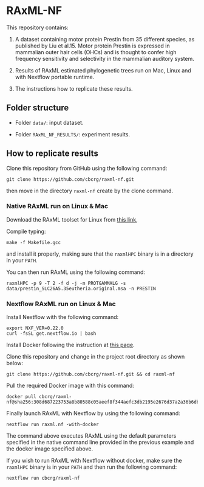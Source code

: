 # RAxML-NF

This repository contains: 

1) A dataset containing motor protein Prestin from 35 different species, as published by Liu et al.15. Motor protein Prestin is expressed in mammalian outer hair cells (OHCs) and is thought to confer high frequency sensitivity and selectivity in the mammalian auditory system.

2) Results of RAxML estimated phylogenetic trees run on Mac, Linux and with Nextflow portable runtime. 

3) The instructions how to replicate these results.


## Folder structure

* Folder `data/`: input dataset. 

* Folder `RAxML_NF_RESULTS/`: experiment results. 


## How to replicate results 

Clone this repository from GitHub using the following command: 

    git clone https://github.com/cbcrg/raxml-nf.git

then move in the directory `raxml-nf` create by the clone command.


### Native RAxML run on Linux & Mac

Download the RAxML toolset for Linux from 
[this link](https://github.com/stamatak/standard-RAxML/archive/v8.0.0.zip), 

Compile typing:

    make -f Makefile.gcc

and install it properly, making sure that the `raxmlHPC` binary is in a directory in your `PATH`.

You can then run RAxML using the following command: 

    raxmlHPC -p 9 -T 2 -f d -j -m PROTGAMMALG -s data/prestin_SLC26A5.35eutheria.original.msa -n PRESTIN 
    
    
### Nextflow RAxML run on Linux & Mac

Install Nextflow with the following command: 

    export NXF_VER=0.22.0
    curl -fsSL get.nextflow.io | bash

Install Docker following the instruction at [this page](https://docs.docker.com/engine/installation/). 

Clone this repository and change in the project root directory as shown below: 

    git clone https://github.com/cbcrg/raxml-nf.git && cd raxml-nf

Pull the required Docker image with this command:

    docker pull cbcrg/raxml-nf@sha256:308d687223753a8b80588c05aeef8f344aefc3db2195e2676d37a2a36b6dbdbb

Finally launch RAxML with Nextflow by using the following command: 

    nextflow run raxml.nf -with-docker
 
The command above executes RAxML using the default parameters specified in the native
command line provided in the previous example and the docker image specified above.

If you wish to run RAxML with Nextflow without docker, make sure the `raxmlHPC` binary is in your `PATH` and then run the following command:
       
    nextflow run cbcrg/raxml-nf 
    




    
